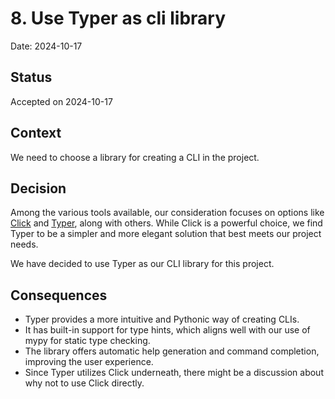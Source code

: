 # 8. Use Typer as cli library

Date: 2024-10-17

## Status

Accepted on 2024-10-17  

## Context

We need to choose a library for creating a CLI in the project.

## Decision

Among the various tools available, our consideration focuses on options like [Click](https://github.com/pallets/click/) and [Typer](https://github.com/tiangolo/typer/), along with others. While Click is a powerful choice, we find Typer to be a simpler and more elegant solution that best meets our project needs.

We have decided to use Typer as our CLI library for this project.

## Consequences

- Typer provides a more intuitive and Pythonic way of creating CLIs.
- It has built-in support for type hints, which aligns well with our use of mypy for static type checking.
- The library offers automatic help generation and command completion, improving the user experience.
- Since Typer utilizes Click underneath, there might be a discussion about why not to use Click directly. 
